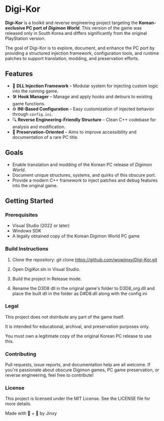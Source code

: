 # Digi-Kor

**Digi-Kor** is a toolkit and reverse engineering project targeting the **Korean-exclusive PC port of *Digimon World***. This version of the game was released only in South Korea and differs significantly from the original PlayStation version.

The goal of Digi-Kor is to explore, document, and enhance the PC port by providing a structured injection framework, configuration tools, and runtime patches to support translation, modding, and preservation efforts.

## Features

- 🧩 **DLL Injection Framework** – Modular system for injecting custom logic into the running game.
- 🛠️ **Hook Manager** – Manage and apply hooks and detours to existing game functions.
- ⚙️ **INI-Based Configuration** – Easy customization of injected behavior through `config.ini`.
- 🔍 **Reverse Engineering-Friendly Structure** – Clean C++ codebase for analysis and modification.
- 📜 **Preservation-Oriented** – Aims to improve accessibility and documentation of a rare PC title.

## Goals

- Enable translation and modding of the Korean PC release of *Digimon World*.
- Document unique structures, systems, and quirks of this obscure port.
- Provide a modern C++ framework to inject patches and debug features into the original game.

## Getting Started

### Prerequisites

- Visual Studio (2022 or later)
- Windows SDK
- A legally obtained copy of the Korean Digimon World PC game

### Build Instructions

1. Clone the repository:
   git clone https://github.com/wowjinxy/Digi-Kor.git
   
2. Open DigiKor.sln in Visual Studio.

3. Build the project in Release mode.

4. Rename the D3D8 dll in the original game's folder to D3D8_org.dll and place the built dll in the folder as D#D8.dll along with the config.ini

### Legal
This project does not distribute any part of the game itself.

It is intended for educational, archival, and preservation purposes only.

You must own a legitimate copy of the original Korean PC release to use this.

### Contributing
Pull requests, issue reports, and documentation help are all welcome. If you're passionate about obscure Digimon games, PC game preservation, or reverse engineering, feel free to contribute!

### License
This project is licensed under the MIT License. See the LICENSE file for more details.

Made with 💾 + 🐉 by Jinxy
